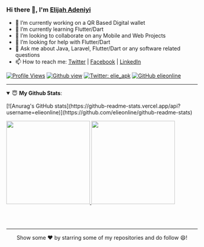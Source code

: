 ### Hi there 👋, I'm [Elijah Adeniyi](https://www.linkedin.com/in/elijah-adeniyi-48477b157/)

<!--
**elieonline/elieonline** is a ✨ _special_ ✨ repository because its `README.md` (this file) appears on your GitHub profile.

Here are some ideas to get you started:
-->
- 🔭 I’m currently working on a QR Based Digital wallet
- 🌱 I’m currently learning Flutter/Dart
- 👯 I’m looking to collaborate on any Mobile and Web Projects
- 🤔 I’m looking for help with Flutter/Dart
- 💬 Ask me about Java, Laravel, Flutter/Dart or any software related questions
- 📫 How to reach me: [Twitter](https://twitter.com/elie_apk) | [Facebook](https://www.facebook.com/dammy.elie) | [LinkedIn](https://www.linkedin.com/in/elijah-adeniyi-48477b157/)

[![Profile Views](https://gpvc.arturio.dev/acctgen1)](https://twitter.com/elie_apk) 
[![Github view](https://komarev.com/ghpvc/?username=elieonline&label=Github-Views&color=blue&style=plastic)](https://github.com/elieonline)
[![Twitter: elie_apk](https://img.shields.io/twitter/follow/elie_apk?style=social)](https://twitter.com/elie_apk)
[![GitHub elieonline](https://img.shields.io/github/followers/elieonline?label=follow&style=social)](https://github.com/elieonline)

---
<details open>
 <summary> 😇 <b>My Github Stats</b>: </summary>
<br>
  [![Anurag's GitHub stats](https://github-readme-stats.vercel.app/api?username=elieonline)](https://github.com/elieonline/github-readme-stats)

<p>
  <a href="https://github.com/elieonline">
  <img height="220em" src = "https://github-readme-stats.vercel.app/api?username=elieonline&show_icons=true&theme=tokyonight&line_height=33&hide_border=true&count_private=true">
  </a>
  <a href="https://github.com/elieonline">
  <img height="220em" src = "https://github-readme-stats.vercel.app/api/top-langs/?username=elieonline&theme=tokyonight&hide_border=true&&count_private=true&include_all_commits=true">
  </a>
</p>
</details>
<br>

<br>
<hr>
<p align = "center">
Show some ❤️ by starring some of my repositories and do follow 😄!
</p>
